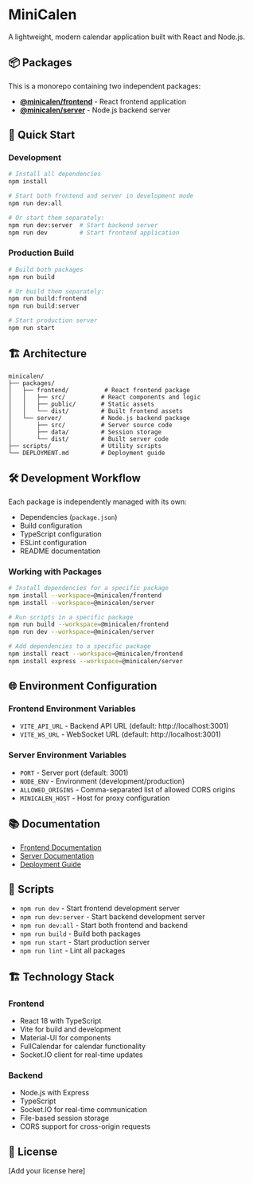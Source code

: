 # MiniCalen

A lightweight, modern calendar application built with React and Node.js.

## 📦 Packages

This is a monorepo containing two independent packages:

- **[@minicalen/frontend](./packages/frontend)** - React frontend application
- **[@minicalen/server](./packages/server)** - Node.js backend server

## 🚀 Quick Start

### Development

```bash
# Install all dependencies
npm install

# Start both frontend and server in development mode
npm run dev:all

# Or start them separately:
npm run dev:server  # Start backend server
npm run dev         # Start frontend application
```

### Production Build

```bash
# Build both packages
npm run build

# Or build them separately:
npm run build:frontend
npm run build:server

# Start production server
npm run start
```

## 🏗️ Architecture

```
minicalen/
├── packages/
│   ├── frontend/          # React frontend package
│   │   ├── src/          # React components and logic
│   │   ├── public/       # Static assets
│   │   └── dist/         # Built frontend assets
│   └── server/           # Node.js backend package
│       ├── src/          # Server source code
│       ├── data/         # Session storage
│       └── dist/         # Built server code
├── scripts/              # Utility scripts
└── DEPLOYMENT.md         # Deployment guide
```

## 🛠️ Development Workflow

Each package is independently managed with its own:
- Dependencies (`package.json`)
- Build configuration
- TypeScript configuration
- ESLint configuration
- README documentation

### Working with Packages

```bash
# Install dependencies for a specific package
npm install --workspace=@minicalen/frontend
npm install --workspace=@minicalen/server

# Run scripts in a specific package
npm run build --workspace=@minicalen/frontend
npm run dev --workspace=@minicalen/server

# Add dependencies to a specific package
npm install react --workspace=@minicalen/frontend
npm install express --workspace=@minicalen/server
```

## 🌐 Environment Configuration

### Frontend Environment Variables
- `VITE_API_URL` - Backend API URL (default: http://localhost:3001)
- `VITE_WS_URL` - WebSocket URL (default: http://localhost:3001)

### Server Environment Variables
- `PORT` - Server port (default: 3001)
- `NODE_ENV` - Environment (development/production)
- `ALLOWED_ORIGINS` - Comma-separated list of allowed CORS origins
- `MINICALEN_HOST` - Host for proxy configuration

## 📚 Documentation

- [Frontend Documentation](./packages/frontend/README.md)
- [Server Documentation](./packages/server/README.md)
- [Deployment Guide](./DEPLOYMENT.md)

## 🔧 Scripts

- `npm run dev` - Start frontend development server
- `npm run dev:server` - Start backend development server
- `npm run dev:all` - Start both frontend and backend
- `npm run build` - Build both packages
- `npm run start` - Start production server
- `npm run lint` - Lint all packages

## 🏗️ Technology Stack

### Frontend
- React 18 with TypeScript
- Vite for build and development
- Material-UI for components
- FullCalendar for calendar functionality
- Socket.IO client for real-time updates

### Backend
- Node.js with Express
- TypeScript
- Socket.IO for real-time communication
- File-based session storage
- CORS support for cross-origin requests

## 📄 License

[Add your license here]
